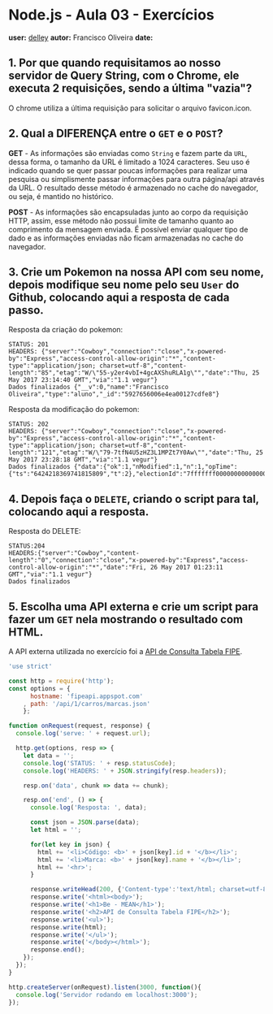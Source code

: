 # Node.js - Aula 03 - Exercícios
**user:** [delley](https://github.com/delley)
**autor:** Francisco Oliveira
**date:**

## 1. Por que quando requisitamos ao nosso servidor de Query String, com o Chrome, ele executa 2 requisições, sendo a última "vazia"?

O chrome utiliza a última requisição para solicitar o arquivo favicon.icon.

## 2. Qual a DIFERENÇA entre o `GET` e o `POST`?

**GET** - As informações são enviadas como `String` e fazem parte da `URL`, dessa forma, o tamanho da URL é limitado a 1024 caracteres. Seu uso é indicado quando se quer passar poucas informações para realizar uma pesquisa ou simplismente passar informações para outra página/api através da URL. O resultado desse método é armazenado no cache do navegador, ou seja, é mantido no histórico.

**POST** - As informações são encapsuladas junto ao corpo da requisição HTTP, assim, esse método não possui limite de tamanho quanto ao comprimento da mensagem enviada. É possível enviar qualquer tipo de dado e as informações enviadas não ficam armazenadas no cache do navegador.

## 3. Crie um Pokemon na nossa API com seu nome, depois modifique seu nome pelo seu `User` do Github, colocando aqui a resposta de cada passo.

Resposta da criação do pokemon:
```
STATUS: 201
HEADERS: {"server":"Cowboy","connection":"close","x-powered-by":"Express","access-control-allow-origin":"*","content-type":"application/json; charset=utf-8","content-length":"85","etag":"W/\"55-y2er4vbI+4gcAXShuRLA1g\"","date":"Thu, 25 May 2017 23:14:40 GMT","via":"1.1 vegur"}
Dados finalizados {"__v":0,"name":"Francisco Oliveira","type":"aluno","_id":"5927656006e4ea00127cdfe8"}
```
Resposta da modificação do pokemon:
```
STATUS: 202
HEADERS: {"server":"Cowboy","connection":"close","x-powered-by":"Express","access-control-allow-origin":"*","content-type":"application/json; charset=utf-8","content-length":"121","etag":"W/\"79-7tfN4U5zHZ3L1MPZt7Y0Aw\"","date":"Thu, 25 May 2017 23:28:18 GMT","via":"1.1 vegur"}
Dados finalizados {"data":{"ok":1,"nModified":1,"n":1,"opTime":{"ts":"6424218369741815809","t":2},"electionId":"7fffffff0000000000000002"}}
```

## 4. Depois faça o `DELETE`, criando o script para tal, colocando aqui a resposta.

Resposta do DELETE:
```
STATUS:204
HEADERS:{"server":"Cowboy","content-length":"0","connection":"close","x-powered-by":"Express","access-control-allow-origin":"*","date":"Fri, 26 May 2017 01:23:11 GMT","via":"1.1 vegur"}
Dados finalizados
```

## 5. Escolha uma API externa e crie um script para fazer um `GET` nela mostrando o resultado com HTML.

A API externa utilizada no exercício foi a [API de Consulta Tabela FIPE](http://fipeapi.appspot.com/).

```js
'use strict'

const http = require('http');
const options = {
      hostname: 'fipeapi.appspot.com'
    , path: '/api/1/carros/marcas.json'
    };

function onRequest(request, response) {
  console.log('serve: ' + request.url);

  http.get(options, resp => {
    let data = '';
    console.log('STATUS: ' + resp.statusCode);
    console.log('HEADERS: ' + JSON.stringify(resp.headers));

    resp.on('data', chunk => data += chunk);

    resp.on('end', () => {
      console.log('Resposta: ', data);

      const json = JSON.parse(data);
      let html = '';

      for(let key in json) {
        html += '<li>Código: <b>' + json[key].id + '</b></li>';
        html += '<li>Marca: <b>' + json[key].name + '</b></li>';
        html += '<hr>';
      }

      response.writeHead(200, {'Content-type':'text/html; charset=utf-8'});
      response.write('<html><body>');
      response.write('<h1>Be - MEAN</h1>');
      response.write('<h2>API de Consulta Tabela FIPE</h2>');
      response.write('<ul>');
      response.write(html);
      response.write('</ul>');
      response.write('</body></html>');
      response.end();
    });
  });
}

http.createServer(onRequest).listen(3000, function(){
  console.log('Servidor rodando em localhost:3000');
});
```
